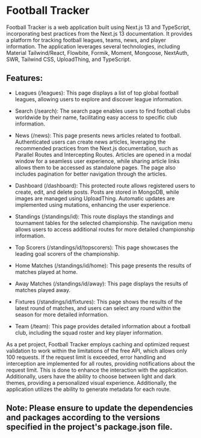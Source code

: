 # Football Tracker

Football Tracker is a web application built using Next.js 13 and TypeScript, incorporating best practices from the Next.js 13 documentation. It provides a platform for tracking football leagues, teams, news, and player information. The application leverages several technologies, including Material Tailwind/React, Flowbite, Formik, Moment, Mongoose, NextAuth, SWR, Tailwind CSS, UploadThing, and TypeScript.

## Features:

- Leagues (/leagues): This page displays a list of top global football leagues, allowing users to explore and discover league information.

- Search (/search): The search page enables users to find football clubs worldwide by their name, facilitating easy access to specific club information.

- News (/news): This page presents news articles related to football. Authenticated users can create news articles, leveraging the recommended practices from the Next.js documentation, such as Parallel Routes and Intercepting Routes. Articles are opened in a modal window for a seamless user experience, while sharing article links allows them to be accessed as standalone pages. The page also includes pagination for better navigation through the articles.

- Dashboard (/dashboard): This protected route allows registered users to create, edit, and delete posts. Posts are stored in MongoDB, while images are managed using UploadThing. Automatic updates are implemented using mutations, enhancing the user experience.

- Standings (/standings/id): This route displays the standings and tournament tables for the selected championship. The navigation menu allows users to access additional routes for more detailed championship information.

- Top Scorers (/standings/id/topscorers): This page showcases the leading goal scorers of the championship.

- Home Matches (/standings/id/home): This page presents the results of matches played at home.

- Away Matches (/standings/id/away): This page displays the results of matches played away.

- Fixtures (/standings/id/fixtures): This page shows the results of the latest round of matches, and users can select any round within the season for more detailed information.

- Team (/team): This page provides detailed information about a football club, including the squad roster and key player information.

As a pet project, Football Tracker employs caching and optimized request validation to work within the limitations of the free API, which allows only 100 requests. If the request limit is exceeded, error handling and interception are implemented for all routes, providing notifications about the request limit. This is done to enhance the interaction with the application. Additionally, users have the ability to choose between light and dark themes, providing a personalized visual experience. Additionally, the application utilizes the ability to generate metadata for each route.

## Note: Please ensure to update the dependencies and packages according to the versions specified in the project's package.json file.
